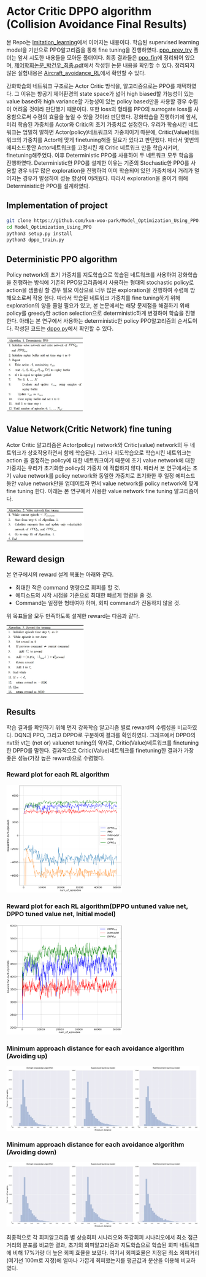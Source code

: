# Actor Critic DPPO algorithm (Collision Avoidance Final Results)
본 Repo는 [Imitation_learning](https://github.com/kun-woo-park/Imitation_learning)에서 이어지는 내용이다. 학습된 supervised learning model을 기반으로 PPO알고리즘을 통해 fine tuning을 진행하였다. [ppo_prev_try](ppo_prev_try) 폴더는 앞서 시도한 내용들을 모아둔 폴더이다. 최종 결과들은 [ppo_fin](ppo_fin)에 정리되어 있으며, [제어학회논문_박건우_최종.pdf](제어학회_박건우_최종.pdf)에서 작성된 논문 내용을 확인할 수 있다. 정리되지 않은 실험내용은 [Aircraft_avoidance_RL](https://github.com/aisl-khu/collision_avoidance/tree/master/Aircraft_avoidance_RL)에서 확인할 수 있다.

강화학습의 네트워크 구조로는 Actor Critic 방식을, 알고리즘으로는 PPO를 채택하였다. 그 이유는 항공기 제어환경의 state space가 넓어 high biased할 가능성이 있는 value based와 high variance할 가능성이 있는 policy based만을 사용할 경우 수렴이 어려울 것이라 판단했기 때문이다. 또한 loss의 형태를 PPO의 surrogate loss를 사용함으로써 수렴의
효율을 높일 수 있을 것이라 판단했다. 강화학습을 진행하기에 앞서, 미리 학습된 가중치를 Actor와 Critic의 초기 가중치로 설정한다. 우리가 학습시킨 네트워크는 엄밀히 말하면 Actor(policy)네트워크의 가중치이기 때문에, Critic(Value)네트워크의 가중치를 Actor에 맞게 finetuning해줄 필요가 있다고 판단했다. 따라서 몇번의 에피소드동안 Actor네트워크를 고정시킨 채 Critic 네트워크 만을 학습시키며, finetuning해주었다. 이후 Deterministic PPO를 사용하여 두 네트워크 모두 학습을 진행하였다. Deterministic한 PPO를 설계한 이유는 기존의 Stochastic한 PPO를 사용할 경우 너무 많은 exploration을 진행하여 이미 학습되어 있던 가중치에서 거리가 멀어지는 경우가 발생하여 성능 향상이 어려웠다. 따라서 exploration을 줄이기 위해 Deterministic한 PPO를 설계하였다.

## Implementation of project
```bash
git clone https://github.com/kun-woo-park/Model_Optimization_Using_PPO.git
cd Model_Optimization_Using_PPO
python3 setup.py install
python3 dppo_train.py
```

## Deterministic PPO algorithm
Policy network의 초기 가중치를 지도학습으로 학습된 네트워크를 사용하여 강화학습을 진행하는 방식에 기존의 PPO알고리즘에서 사용하는 형태의 stochastic policy로 action을 샘플링 할 경우 필요 이상으로 너무 많은 exploration을 진행하여 수렴에 방해요소로써 작용 한다. 따라서 학습된 네트워크 가중치를 fine tuning하기 위해 exploration의 양을 줄일 필요가 있고, 본 논문에서는 해당 문제점을 해결하기 위해 policy를 greedy한 action selection으로 deterministic하게 변경하여 학습을 진행한다. 아래는 본 연구에서 사용하는 deterministic한 policy PPO알고리즘의 순서도이다. 작성된 코드는 [dppo.py](./dppo.py)에서 확인할 수 있다.

<img src="./image/DPPO.JPG" width="40%">

## Value Network(Critic Network) fine tuning
Actor Critic 알고리즘은 Actor(policy) network와 Critic(value) network의 두 네트워크가 상호작용하면서 함께 학습된다. 그러나 지도학습으로 학습시킨 네트워크는 action 을 결정하는 policy에 대한 네트워크이기 때문에 초기 value network에 대한 가중치는 우리가 초기화한 policy의 가중치
에 적합하지 않다. 따라서 본 연구에서는 초기 value network를 policy network와 동일한 가중치로 초기화한 후 일정 에피소드동안 value network만을 업데이트하 면서 value network를 policy network에 맞게 fine tuning 한다. 아래는 본 연구에서 사용한 value network fine tuning 알고리즘이다.

<img src="./image/vf.JPG" width="40%">

## Reward design
본 연구에서의 reward 설계 목표는 아래와 같다.

- 최대한 적은 command 명령으로 회피를 할 것.
- 에피소드의 시작 시점을 기준으로 최대한 빠르게 명령을 줄 것.
- Command는 일정한 형태여야 하며, 회피 command가 진동하지 않을 것.

위 목표들을 모두 만족하도록 설계한 reward는 다음과 같다.

<img src="./image/reward.JPG" width="40%">

## Results
학습 결과를 확인하기 위해 먼저 강화학습 알고리즘 별로 reward의 수렴성을 비교하였다. DQN과 PPO, 그리고 DPPO로 구분하여 결과를 확인하였다. 그래프에서 DPPO의 nvt와 vt는 (not or) valuenet tuning의 약자로, Critic(Value)네트워크를 finetuning한 DPPO를 말한다. 결과적으로 Critic(Value)네트워크를 finetuning한 결과가 가장 좋은 성능(가장 높은 reward)으로 수렴했다.
### Reward plot for each RL algorithm
<img src="./image/res1.png" width="60%">

### Reward plot for each RL algorithm(DPPO untuned value net, DPPO tuned value net, Initial model)
<img src="./image/res2.png" width="60%">

### Minimum approach distance for each avoidance algorithm (Avoiding up)
<img src="./image/uc_res.jpg" width="100%">

### Minimum approach distance for each avoidance algorithm (Avoiding down)
<img src="./image/dc_res.jpg" width="100%">

최종적으로 각 회피알고리즘 별 상승회피 시나리오와 하강회피 시나리오에서 최소 접근거리의 분포를 비교한 결과, 초기의 회피알고리즘과 지도학습으로 학습된 회피 네트워크에 비해 17%가량 더 높은 회피 효율을 보였다. 여기서 회피효율은 지정된 최소 회피거리(여기선 100m로 지정)에 얼마나 가깝게 회피했는지를 평균값과 분산을 이용해 비교하였다.

